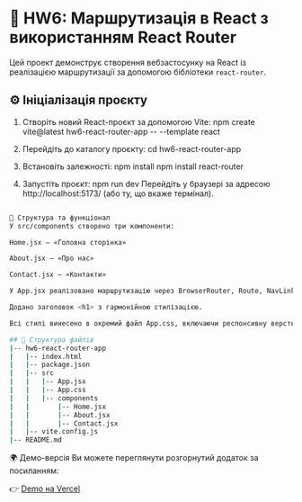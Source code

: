 # 📘 HW6: Маршрутизація в React з використанням React Router

Цей проект демонструє створення вебзастосунку на React із реалізацією маршрутизації за допомогою бібліотеки `react-router`.

## ⚙️ Ініціалізація проєкту

1. Створіть новий React-проєкт за допомогою Vite:
npm create vite@latest hw6-react-router-app -- --template react

2. Перейдіть до каталогу проєкту:
cd hw6-react-router-app

3. Встановіть залежності:
npm install
npm install react-router

4. Запустіть проєкт:
npm run dev
Перейдіть у браузері за адресою http://localhost:5173/ (або ту, що вкаже термінал).
```bash

🧩 Структура та функціонал
У src/components створено три компоненти:

Home.jsx – «Головна сторінка»

About.jsx – «Про нас»

Contact.jsx – «Контакти»

У App.jsx реалізовано маршрутизацію через BrowserRouter, Route, NavLink, з виділенням активного пункту меню.

Додано заголовок <h1> з гармонійною стилізацією.

Всі стилі винесено в окремий файл App.css, включаючи респонсивну верстку через @media запити.

## 📂 Структура файлів
|-- hw6-react-router-app
|   |-- index.html
|   |-- package.json
|   |-- src
|   |   |-- App.jsx
|   |   |-- App.css
|   |   |-- components
|   |       |-- Home.jsx
|   |       |-- About.jsx
|   |       |-- Contact.jsx
|   |-- vite.config.js
|-- README.md

```
🌍 Демо-версія
Ви можете переглянути розгорнутий додаток за посиланням:

👉 [Demo на Vercel](https://hw43react-20072025.vercel.app/)
